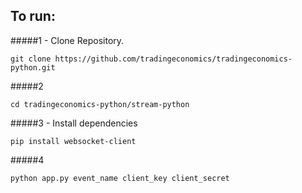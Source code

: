 ## To run:

#####1 - Clone Repository.
```
git clone https://github.com/tradingeconomics/tradingeconomics-python.git
```

#####2
```
cd tradingeconomics-python/stream-python
```

#####3 - Install dependencies 
```
pip install websocket-client
```

#####4
```
python app.py event_name client_key client_secret
```
